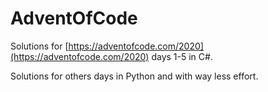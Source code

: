# AdventOfCode

Solutions for [https://adventofcode.com/2020](https://adventofcode.com/2020) days 1-5 in C#.

Solutions for others days in Python and with way less effort.
